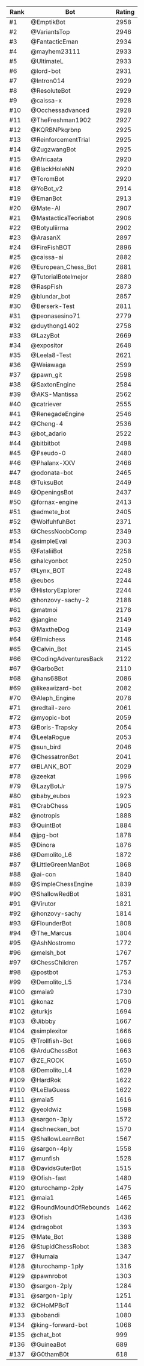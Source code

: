 Rank|Bot|Rating
---|---|---
#1|@EmptikBot|2958
#2|@VariantsTop|2946
#3|@FantacticEman|2934
#4|@mayhem23111|2933
#5|@UltimateL|2933
#6|@lord-bot|2931
#7|@Intron014|2929
#8|@ResoluteBot|2929
#9|@caissa-x|2928
#10|@Occhessadvanced|2928
#11|@TheFreshman1902|2927
#12|@KQRBNPkqrbnp|2925
#13|@ReinforcementTrial|2925
#14|@ZugzwangBot|2925
#15|@Africaata|2920
#16|@BlackHoleNN|2920
#17|@ToromBot|2920
#18|@YoBot_v2|2914
#19|@EmanBot|2913
#20|@Mate-AI|2907
#21|@MastacticaTeoriabot|2906
#22|@Botyuliirma|2902
#23|@ArasanX|2897
#24|@FireFishBOT|2896
#25|@caissa-ai|2882
#26|@European_Chess_Bot|2881
#27|@TutorialBotelmejor|2880
#28|@RaspFish|2873
#29|@blundar_bot|2857
#30|@Berserk-Test|2811
#31|@peonasesino71|2779
#32|@duythong1402|2758
#33|@LazyBot|2669
#34|@expositor|2648
#35|@Leela8-Test|2621
#36|@Weiawaga|2599
#37|@pawn_git|2598
#38|@SaxtonEngine|2584
#39|@AKS-Mantissa|2562
#40|@catriever|2555
#41|@RenegadeEngine|2546
#42|@Cheng-4|2536
#43|@bot_adario|2522
#44|@bitbitbot|2498
#45|@Pseudo-0|2480
#46|@Phalanx-XXV|2466
#47|@odonata-bot|2465
#48|@TuksuBot|2449
#49|@OpeningsBot|2437
#50|@fornax-engine|2413
#51|@admete_bot|2405
#52|@WolfuhfuhBot|2371
#53|@ChessNoobComp|2349
#54|@simpleEval|2303
#55|@FataliiBot|2258
#56|@halcyonbot|2250
#57|@Lynx_BOT|2248
#58|@eubos|2244
#59|@HistoryExplorer|2244
#60|@honzovy-sachy-2|2188
#61|@matmoi|2178
#62|@jangine|2149
#63|@MaxtheDog|2149
#64|@Elmichess|2146
#65|@Calvin_Bot|2145
#66|@CodingAdventuresBack|2122
#67|@GarboBot|2110
#68|@hans68Bot|2086
#69|@likeawizard-bot|2082
#70|@Aleph_Engine|2078
#71|@redtail-zero|2061
#72|@myopic-bot|2059
#73|@Boris-Trapsky|2054
#74|@LeelaRogue|2053
#75|@sun_bird|2046
#76|@ChessatronBot|2041
#77|@BLANK_BOT|2029
#78|@zeekat|1996
#79|@LazyBotJr|1975
#80|@baby_eubos|1923
#81|@CrabChess|1905
#82|@notropis|1888
#83|@QuintBot|1884
#84|@jpg-bot|1878
#85|@Dinora|1876
#86|@Demolito_L6|1872
#87|@LittleGreenManBot|1868
#88|@ai-con|1840
#89|@SimpleChessEngine|1839
#90|@ShallowRedBot|1831
#91|@Virutor|1821
#92|@honzovy-sachy|1814
#93|@FlounderBot|1808
#94|@The_Marcus|1804
#95|@AshNostromo|1772
#96|@melsh_bot|1767
#97|@ChessChildren|1757
#98|@postbot|1753
#99|@Demolito_L5|1734
#100|@maia9|1730
#101|@konaz|1706
#102|@turkjs|1694
#103|@Jibbby|1667
#104|@simplexitor|1666
#105|@Trollfish-Bot|1666
#106|@ArduChessBot|1663
#107|@ZE_ROOK|1650
#108|@Demolito_L4|1629
#109|@HardRok|1622
#110|@LeElaGuess|1622
#111|@maia5|1616
#112|@yeoldwiz|1598
#113|@sargon-3ply|1572
#114|@schnecken_bot|1570
#115|@ShallowLearnBot|1567
#116|@sargon-4ply|1558
#117|@munfish|1528
#118|@DavidsGuterBot|1515
#119|@Ofish-fast|1480
#120|@turochamp-2ply|1475
#121|@maia1|1465
#122|@RoundMoundOfRebounds|1462
#123|@Ofish|1436
#124|@dragobot|1393
#125|@Mate_Bot|1388
#126|@StupidChessRobot|1383
#127|@Humaia|1347
#128|@turochamp-1ply|1316
#129|@pawnrobot|1303
#130|@sargon-2ply|1284
#131|@sargon-1ply|1251
#132|@CHoMPBoT|1144
#133|@bobandi|1080
#134|@king-forward-bot|1068
#135|@chat_bot|999
#136|@GuineaBot|689
#137|@G0thamB0t|618
